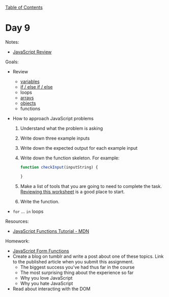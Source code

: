 [Table of Contents](/README.md)

# Day 9

Notes:
* [JavaScript Review](https://github.com/TIY-Austin-Front-End-Engineering/vanilla-js-and-jquery-review)

Goals:
* Review

	* [variables](https://github.com/TIY-Austin-Front-End-Engineering/javascript-variables-worksheet)
	* [if / else if / else](https://github.com/TIY-Austin-Front-End-Engineering/javascript-if-else-worksheet)
	* loops
	* [arrays](https://github.com/TIY-Austin-Front-End-Engineering/javascript-arrays-worksheet)
	* [objects](https://github.com/TIY-Austin-Front-End-Engineering/javascript-objects-worksheet)
	* functions

* How to approach JavaScript problems

	1. Understand what the problem is asking
	2. Write down three example inputs
	3. Write down the expected output for each example input
	4. Write down the function skeleton. For example:

		```js
		function checkInput(inputString) {

		}
		```

	5. Make a list of tools that you are going to need to complete the task. [Reviewing this worksheet](https://github.com/TIY-Austin-Front-End-Engineering/vanilla-js-and-jquery-review) is a good place to start.
	6. Write the function.

* `for` ... `in` loops


Resources:
* [JavaScript Functions Tutorial - MDN](https://developer.mozilla.org/en-US/docs/Web/JavaScript/A_re-introduction_to_JavaScript#Functions)

Homework:
* [JavaScript Form Functions](...)
* Create a blog on tumblr and write a post about one of these topics. Link to the published article when you submit this assignment.
	* The biggest success you've had thus far in the course
	* The most surprising thing about the experience so far
	* Why you love JavaScript
	* Why you hate JavaScript
* Read about interacting with the DOM
